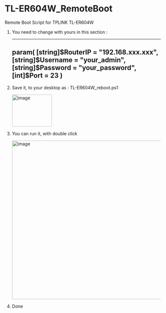 # TL-ER604W_RemoteBoot
Remote Boot Script for TPLINK TL-ER604W

1. You need to change with yours in this section :
  
      ---
      param(
          [string]$RouterIP = "192.168.xxx.xxx",
          [string]$Username = "your_admin",
          [string]$Password = "your_password",
          [int]$Port = 23
      )
      ---

2. Save it, to your desktop as : TL-ER604W_reboot.ps1

    <img width="128" height="103" alt="image" src="https://github.com/user-attachments/assets/46dbe801-73ef-4844-adb3-8ca78179c78b" />

3. You can run it, with double click

    <img width="580" height="511" alt="image" src="https://github.com/user-attachments/assets/c218b55c-66cd-4f05-aaae-2ba17498170c" />

4. Done
